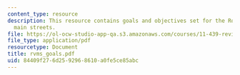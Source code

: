 ```yaml
---
content_type: resource
description: This resource contains goals and objectives set for the Roslindale village
  main streets.
file: https://ol-ocw-studio-app-qa.s3.amazonaws.com/courses/11-439-revitalizing-urban-main-streets-hyde-jackson-square-roslindale-square-boston-spring-2005/84409f276d2592968610a0fe5ce85abc_rvms_goals.pdf
file_type: application/pdf
resourcetype: Document
title: rvms_goals.pdf
uid: 84409f27-6d25-9296-8610-a0fe5ce85abc
---
```

